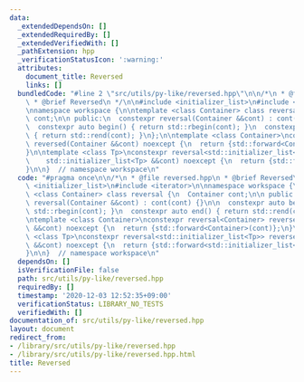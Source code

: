 ```yaml
---
data:
  _extendedDependsOn: []
  _extendedRequiredBy: []
  _extendedVerifiedWith: []
  _pathExtension: hpp
  _verificationStatusIcon: ':warning:'
  attributes:
    document_title: Reversed
    links: []
  bundledCode: "#line 2 \"src/utils/py-like/reversed.hpp\"\n\n/*\n * @file reversed.hpp\n\
    \ * @brief Reversed\n */\n\n#include <initializer_list>\n#include <iterator>\n\
    \nnamespace workspace {\n\ntemplate <class Container> class reversal {\n  Container\
    \ cont;\n\n public:\n  constexpr reversal(Container &&cont) : cont(cont) {}\n\n\
    \  constexpr auto begin() { return std::rbegin(cont); }\n  constexpr auto end()\
    \ { return std::rend(cont); }\n};\n\ntemplate <class Container>\nconstexpr reversal<Container>\
    \ reversed(Container &&cont) noexcept {\n  return {std::forward<Container>(cont)};\n\
    }\n\ntemplate <class Tp>\nconstexpr reversal<std::initializer_list<Tp>> reversed(\n\
    \    std::initializer_list<Tp> &&cont) noexcept {\n  return {std::forward<std::initializer_list<Tp>>(cont)};\n\
    }\n\n}  // namespace workspace\n"
  code: "#pragma once\n\n/*\n * @file reversed.hpp\n * @brief Reversed\n */\n\n#include\
    \ <initializer_list>\n#include <iterator>\n\nnamespace workspace {\n\ntemplate\
    \ <class Container> class reversal {\n  Container cont;\n\n public:\n  constexpr\
    \ reversal(Container &&cont) : cont(cont) {}\n\n  constexpr auto begin() { return\
    \ std::rbegin(cont); }\n  constexpr auto end() { return std::rend(cont); }\n};\n\
    \ntemplate <class Container>\nconstexpr reversal<Container> reversed(Container\
    \ &&cont) noexcept {\n  return {std::forward<Container>(cont)};\n}\n\ntemplate\
    \ <class Tp>\nconstexpr reversal<std::initializer_list<Tp>> reversed(\n    std::initializer_list<Tp>\
    \ &&cont) noexcept {\n  return {std::forward<std::initializer_list<Tp>>(cont)};\n\
    }\n\n}  // namespace workspace\n"
  dependsOn: []
  isVerificationFile: false
  path: src/utils/py-like/reversed.hpp
  requiredBy: []
  timestamp: '2020-12-03 12:52:35+09:00'
  verificationStatus: LIBRARY_NO_TESTS
  verifiedWith: []
documentation_of: src/utils/py-like/reversed.hpp
layout: document
redirect_from:
- /library/src/utils/py-like/reversed.hpp
- /library/src/utils/py-like/reversed.hpp.html
title: Reversed
---
```

